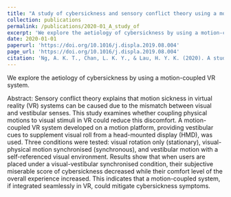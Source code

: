 ```yaml
---
title: "A study of cybersickness and sensory conflict theory using a motion-coupled virtual reality system"
collection: publications
permalink: /publications/2020-01_A_study_of
excerpt: 'We explore the aetiology of cybersickness by using a motion-coupled VR system.'
date: 2020-01-01
paperurl: 'https://doi.org/10.1016/j.displa.2019.08.004'
page_url: 'https://doi.org/10.1016/j.displa.2019.08.004'
citation: 'Ng, A. K. T., Chan, L. K. Y., & Lau, H. Y. K. (2020). A study of cybersickness and sensory conflict theory using a motion-coupled virtual reality system. <i>Displays</i>, <i>61</i>, Article 101922.'
---
```

We explore the aetiology of cybersickness by using a motion-coupled VR system.

Abstract:
Sensory conflict theory explains that motion sickness in virtual reality (VR) systems can be caused due to the mismatch between visual and vestibular senses. This study examines whether coupling physical motions to visual stimuli in VR could reduce this discomfort. A motion-coupled VR system developed on a motion platform, providing vestibular cues to supplement visual roll from a head-mounted display (HMD), was used. Three conditions were tested: visual rotation only (stationary), visual-physical motion synchronised (synchronous), and vestibular motion with a self-referenced visual environment. Results show that when users are placed under a visual-vestibular synchronised condition, their subjective miserable score of cybersickness decreased while their comfort level of the overall experience increased. This indicates that a motion-coupled system, if integrated seamlessly in VR, could mitigate cybersickness symptoms.

